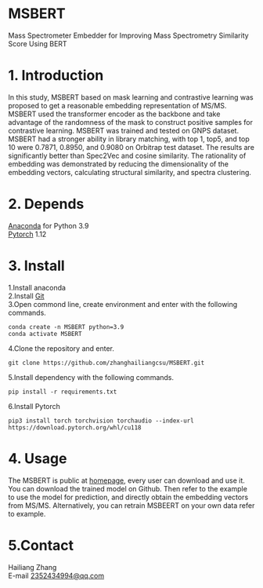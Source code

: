 # MSBERT
Mass Spectrometer Embedder for Improving Mass Spectrometry Similarity Score Using BERT
# 1. Introduction
In this study, MSBERT based on mask learning and contrastive learning was proposed to get a reasonable embedding representation of MS/MS. 
MSBERT used the transformer encoder as the backbone and take advantage of the randomness of the mask to construct positive samples for contrastive learning. 
MSBERT was trained and tested on GNPS dataset. MSBERT had a stronger ability in library matching, with top 1, top5, and top 10 were 0.7871, 0.8950, and 0.9080 on Orbitrap test dataset. 
The results are significantly better than Spec2Vec and cosine similarity. 
The rationality of embedding was demonstrated by reducing the dimensionality of the embedding vectors, calculating structural similarity, and spectra clustering. 

# 2. Depends
[Anaconda](https://www.anaconda.com) for Python 3.9  
[Pytorch](https://pytorch.org/) 1.12  
# 3. Install
1.Install anaconda  
2.Install [Git](https://git-scm.com/downloads)  
3.Open commond line, create environment and enter with the following commands.   
```
conda create -n MSBERT python=3.9  
conda activate MSBERT
```
4.Clone the repository and enter.  
```
git clone https://github.com/zhanghailiangcsu/MSBERT.git
```
5.Install dependency with the following commands.
```
pip install -r requirements.txt
```
6.Install  Pytorch
```
pip3 install torch torchvision torchaudio --index-url https://download.pytorch.org/whl/cu118
```
# 4. Usage
The MSBERT is public at [homepage](https://github.com/zhanghailiangcsu), every user can download and use it.
You can download the trained model on Github.
Then refer to the example to use the model for prediction, and directly obtain the embedding vectors from MS/MS.
Alternatively, you can retrain MSBEERT on your own data refer to example.
# 5.Contact
Hailiang Zhang  
E-mail 2352434994@qq.com  
